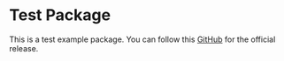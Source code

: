 # Test Package

This is a test example package. You can follow this [GitHub](https://github.com/MoradSayed) for the official release.